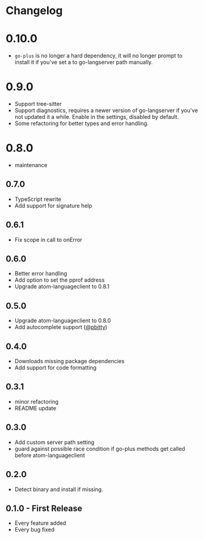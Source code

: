# Changelog
# 0.10.0
*   `go-plus` is no longer a hard dependency, it will no longer prompt to
    install it if you've set a to go-langserver path manually.

# 0.9.0
*   Support tree-sitter
*   Support diagnostics, requires a newer version of go-langserver if you've
    not updated it a while. Enable in the settings, disabled by default.
*   Some refactoring for better types and error handling.

# 0.8.0
*   maintenance

## 0.7.0
*   TypeScript rewrite
*   Add support for signature help

## 0.6.1
*   Fix scope in call to onError

## 0.6.0
*   Better error handling
*   Add option to set the pprof address
*   Upgrade atom-languageclient to 0.8.1

## 0.5.0
*   Upgrade atom-languageclient to 0.8.0
*   Add autocomplete support ([@pbitty](https://github.com/pbitty))

## 0.4.0
*   Downloads missing package dependencies
*   Add support for code formatting

## 0.3.1
*   minor refactoring
*   README update

## 0.3.0
*   Add custom server path setting
*   guard against possible race condition if go-plus methods get called before
    atom-languageclient

## 0.2.0
*   Detect binary and install if missing.

## 0.1.0 - First Release
*   Every feature added
*   Every bug fixed
